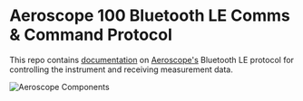# Aeroscope 100 Bluetooth LE Comms & Command Protocol

This repo contains [documentation](Aeroscope_BTLE_Protocol_Specification.pdf) on [Aeroscope's](http://www.aeroscope.io) Bluetooth LE protocol for controlling the instrument and receiving measurement data. 


![Aeroscope Components](https://static1.squarespace.com/static/562e91e3e4b0c4a2e8e27158/562e93dde4b03db8542ed950/58794e1de3df280fb7ba1f88/1484783206275/Aero-9585.jpg?format=500w)
